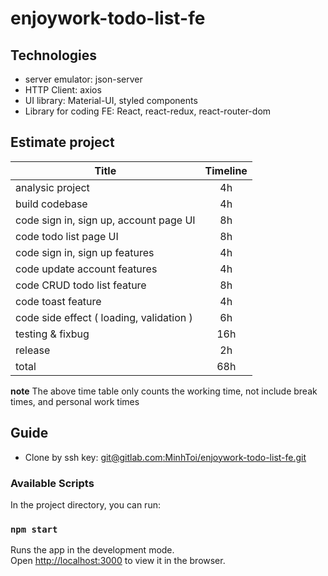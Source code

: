 # enjoywork-todo-list-fe

## Technologies
 - server emulator: json-server
 - HTTP Client: axios
 - UI library: Material-UI, styled components
 - Library for coding FE: React, react-redux, react-router-dom

## Estimate project 
| Title         | Timeline      |
| ------------- |:-------------:| 
|  analysic project     | 4h | 
|    build codebase   |  4h   | 
| code sign in, sign up, account page UI  | 8h      | 
| code todo list page UI | 8h  | 
| code sign in, sign up features  |  4h |
| code update account features | 4h |
| code CRUD todo list feature | 8h |
| code toast feature | 4h |
| code side effect ( loading, validation )| 6h |
| testing & fixbug | 16h | 
| release | 2h |
| total | 68h |

**note** The above time table only counts the working time, not include break times, and personal work times

## Guide
- Clone by ssh key: [git@gitlab.com:MinhToi/enjoywork-todo-list-fe.git](git@gitlab.com:MinhToi/enjoywork-todo-list-fe.git)

### Available Scripts
In the project directory, you can run:

### `npm start`
Runs the app in the development mode.\
Open [http://localhost:3000](http://localhost:3000) to view it in the browser.


